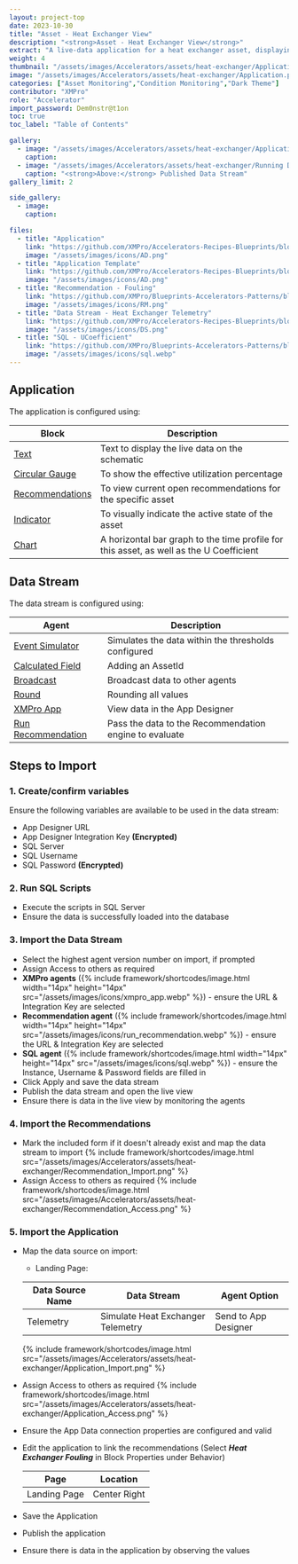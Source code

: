 ```yaml
---
layout: project-top
date: 2023-10-30
title: "Asset - Heat Exchanger View"
description: "<strong>Asset - Heat Exchanger View</strong>"
extract: "A live-data application for a heat exchanger asset, displaying metrics, usage profile, operational safety intelligence, historical data, and recommendations."
weight: 4
thumbnail: "/assets/images/Accelerators/assets/heat-exchanger/Application.png"
image: "/assets/images/Accelerators/assets/heat-exchanger/Application.png"
categories: ["Asset Monitoring","Condition Monitoring","Dark Theme"]
contributor: "XMPro"
role: "Accelerator"
import_password: Dem0nstr@t1on
toc: true
toc_label: "Table of Contents"

gallery:
  - image: "/assets/images/Accelerators/assets/heat-exchanger/Application.gif"
    caption: 
  - image: "/assets/images/Accelerators/assets/heat-exchanger/Running Data Stream.png"
    caption: "<strong>Above:</strong> Published Data Stream"
gallery_limit: 2

side_gallery:
  - image: 
    caption: 

files:
  - title: "Application"
    link: "https://github.com/XMPro/Accelerators-Recipes-Blueprints/blob/master/Accelerators/Assets/Heat%20Exchanger%20View/Application/Heat%20Exchanger%20View.xapp"
    image: "/assets/images/icons/AD.png"
  - title: "Application Template"
    link: "https://github.com/XMPro/Accelerators-Recipes-Blueprints/blob/master/Accelerators/Assets/Heat%20Exchanger%20View/Template/Heat%20Exchanger%20View.xtml"
    image: "/assets/images/icons/AD.png"    
  - title: "Recommendation - Fouling"
    link: "https://github.com/XMPro/Blueprints-Accelerators-Patterns/blob/master/Accelerators/Assets/Heat%20Exchanger%20View/Recommendation/Heat%20Exchanger%20Fouling.xr"
    image: "/assets/images/icons/RM.png"
  - title: "Data Stream - Heat Exchanger Telemetry"
    link: "https://github.com/XMPro/Accelerators-Recipes-Blueprints/blob/master/Accelerators/Assets/Heat%20Exchanger%20View/Data%20Stream/Simulate%20Heat%20Exchanger%20Telemetry.xuc"
    image: "/assets/images/icons/DS.png"
  - title: "SQL - UCoefficient"
    link: "https://github.com/XMPro/Blueprints-Accelerators-Patterns/blob/master/Accelerators/Assets/Heat%20Exchanger%20View/SQL%20Scripts/%5BDemoHeatExchangerUCoefficient%5D.sql"
    image: "/assets/images/icons/sql.webp"
---
```


## Application
The application is configured using: 

| Block                                  | Description                                                  |
| -------------------------------------- | ------------------------------------------------------------ |
| [Text](https://documentation.xmpro.com/blocks-toolbox/basic/text) | Text to display the live data on the schematic |
| [Circular Gauge](https://documentation.xmpro.com/blocks-toolbox/visualizations/circular-gauge) | To show the effective utilization percentage |
| [Recommendations](https://documentation.xmpro.com/blocks-toolbox/recommendations/recommendations) | To view current open recommendations for the specific asset |
| [Indicator](https://documentation.xmpro.com/blocks-toolbox/basic/indicator) | To visually indicate the active state of the asset |
| [Chart](https://documentation.xmpro.com/blocks-toolbox/visualizations/chart) | A horizontal bar graph to the time profile for this asset, as well as the U Coefficient |

## Data Stream
The data stream is configured using: 

| Agent                                  | Description                                                  |
| -------------------------------------- | ------------------------------------------------------------ |
| [Event Simulator](https://xmpro.gitbook.io/event-simulator/) | Simulates the data within the thresholds configured |
| [Calculated Field](https://xmpro.gitbook.io/calculated-field/) | Adding an AssetId |
| [Broadcast](https://xmpro.gitbook.io/broadcast/) | Broadcast data to other agents |
| [Round](https://xmpro.gitbook.io/rounding/) | Rounding all values |
| [XMPro App](https://xmpro.gitbook.io/xmpro-app/) | View data in the App Designer |
| [Run Recommendation](https://xmpro.gitbook.io/run-recommendation/) | Pass the data to the Recommendation engine to evaluate |

## Steps to Import

### 1. Create/confirm variables
Ensure the following variables are available to be used in the data stream:

- App Designer URL
- App Designer Integration Key <strong>(Encrypted)</strong>
- SQL Server
- SQL Username
- SQL Password <strong>(Encrypted)</strong>

### 2. Run SQL Scripts
- Execute the scripts in SQL Server
- Ensure the data is successfully loaded into the database 

### 3. Import the Data Stream

- Select the highest agent version number on import, if prompted
- Assign Access to others as required
- <strong>XMPro agents</strong> ({% include framework/shortcodes/image.html width="14px" height="14px" src="/assets/images/icons/xmpro_app.webp" %}) - ensure the URL & Integration Key are selected
- <strong>Recommendation agent</strong> ({% include framework/shortcodes/image.html width="14px" height="14px" src="/assets/images/icons/run_recommendation.webp" %}) - ensure the URL & Integration Key are selected
- <strong>SQL agent</strong> ({% include framework/shortcodes/image.html width="14px" height="14px" src="/assets/images/icons/sql.webp" %}) - ensure the Instance, Username & Password fields are filled in
- Click Apply and save the data stream
- Publish the data stream and open the live view
- Ensure there is data in the live view by monitoring the agents

### 4. Import the Recommendations
- Mark the included form if it doesn't already exist and map the data stream to import
  {% include framework/shortcodes/image.html src="/assets/images/Accelerators/assets/heat-exchanger/Recommendation_Import.png" %}
- Assign Access to others as required
  {% include framework/shortcodes/image.html src="/assets/images/Accelerators/assets/heat-exchanger/Recommendation_Access.png" %}

### 5. Import the Application

- Map the data source on import:
  - Landing Page:

  | Data Source Name | Data Stream | Agent Option |
  | ---------------- | ----------- | ------------ |
  | Telemetry | Simulate Heat Exchanger Telemetry | Send to App Designer |

  {% include framework/shortcodes/image.html src="/assets/images/Accelerators/assets/heat-exchanger/Application_Import.png" %}

- Assign Access to others as required
  {% include framework/shortcodes/image.html src="/assets/images/Accelerators/assets/heat-exchanger/Application_Access.png" %}
- Ensure the App Data connection properties are configured and valid
- Edit the application to link the recommendations (Select *__Heat Exchanger Fouling__* in Block Properties under Behavior)

  | Page | Location | 
  | ----------- | ----------- |
  | Landing Page | Center Right |

- Save the Application
- Publish the application
- Ensure there is data in the application by observing the values
